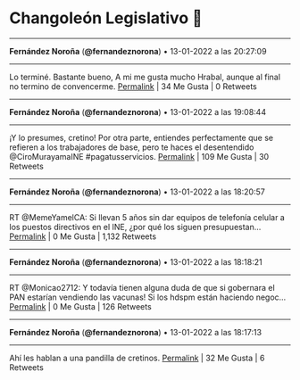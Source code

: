 # Changoleón Legislativo 🙈
*****
**Fernández Noroña** (**@fernandeznorona**) • 13-01-2022 a las 20:27:09
*****
Lo terminé. Bastante bueno, A mi me gusta mucho Hrabal, aunque al final no termino de convencerme.
[Permalink](https://twitter.com/fernandeznorona/status/1481845316462813184) | 34 Me Gusta | 0 Retweets
*****
**Fernández Noroña** (**@fernandeznorona**) • 13-01-2022 a las 19:08:44
*****
¡Y lo presumes, cretino! Por otra parte, entiendes perfectamente que se refieren a los trabajadores de base, pero te haces el desentendido @CiroMurayamaINE #pagatusservicios.
[Permalink](https://twitter.com/fernandeznorona/status/1481825582266650624) | 109 Me Gusta | 30 Retweets
*****
**Fernández Noroña** (**@fernandeznorona**) • 13-01-2022 a las 18:20:57
*****
RT @MemeYamelCA: Si llevan 5 años sin dar equipos de telefonía celular a los puestos directivos en el INE, ¿por qué los siguen presupuestan…
[Permalink](https://twitter.com/fernandeznorona/status/1481813559147380742) | 0 Me Gusta | 1,132 Retweets
*****
**Fernández Noroña** (**@fernandeznorona**) • 13-01-2022 a las 18:18:21
*****
RT @Monicao2712: Y todavía tienen alguna duda de que si gobernara el PAN estarían vendiendo las vacunas! 
Si los hdspm están haciendo negoc…
[Permalink](https://twitter.com/fernandeznorona/status/1481812901488910338) | 0 Me Gusta | 126 Retweets
*****
**Fernández Noroña** (**@fernandeznorona**) • 13-01-2022 a las 18:17:13
*****
Ahí les hablan a una pandilla de cretinos.
[Permalink](https://twitter.com/fernandeznorona/status/1481812616133685248) | 32 Me Gusta | 6 Retweets